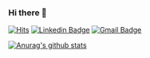 ### Hi there 👋

[![Hits](https://hits.seeyoufarm.com/api/count/incr/badge.svg?url=https%3A%2F%2Fgithub.com%2Fzzsza)](https://hits.seeyoufarm.com)
[![Linkedin Badge](https://img.shields.io/badge/-LinkedIn-blue?style=flat-square&logo=Linkedin&logoColor=white&link=https://www.linkedin.com/in/goun-choi-5a060619a/)](https://www.linkedin.com/in/goun-choi-5a060619a/)
[![Gmail Badge](https://img.shields.io/badge/Gmail-d14836?style=flat-square&logo=Gmail&logoColor=white&link=mailto:gowoonvv@gmail.com)](mailto:gowoonvv@gmail.com)


[![Anurag's github stats](https://github-readme-stats.vercel.app/api?username=gowoon-choi)](https://github.com/gowoon-choi/github-readme-stats)

<!--
**gowoon-choi/gowoon-choi** is a ✨ _special_ ✨ repository because its `README.md` (this file) appears on your GitHub profile.

Here are some ideas to get you started:

- 🔭 I’m currently working on ...
- 🌱 I’m currently learning ...
- 👯 I’m looking to collaborate on ...
- 🤔 I’m looking for help with ...
- 💬 Ask me about ...
- 📫 How to reach me: ...
- 😄 Pronouns: ...
- ⚡ Fun fact: ...
-->
